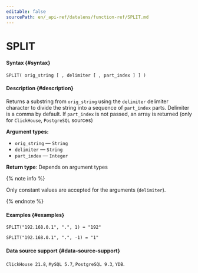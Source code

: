 ```yaml
---
editable: false
sourcePath: en/_api-ref/datalens/function-ref/SPLIT.md
---
```


# SPLIT



#### Syntax {#syntax}


```
SPLIT( orig_string [ , delimiter [ , part_index ] ] )
```

#### Description {#description}
Returns a substring from `orig_string` using the `delimiter` delimiter character to divide the string into a sequence of `part_index` parts. Delimiter is a comma by default. If `part_index` is not passed, an array is returned (only for `ClickHouse`, `PostgreSQL` sources)

**Argument types:**
- `orig_string` — `String`
- `delimiter` — `String`
- `part_index` — `Integer`


**Return type**: Depends on argument types

{% note info %}

Only constant values are accepted for the arguments (`delimiter`).

{% endnote %}


#### Examples {#examples}

```
SPLIT("192.168.0.1", ".", 1) = "192"
```

```
SPLIT("192.168.0.1", ".", -1) = "1"
```


#### Data source support {#data-source-support}

`ClickHouse 21.8`, `MySQL 5.7`, `PostgreSQL 9.3`, `YDB`.
